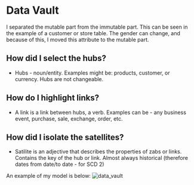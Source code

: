 # Data Vault

I separated the mutable part from the immutable part. This can be seen in the example of a customer or store table. The gender can change, and because of this, I moved this attribute to the mutable part.

## How did I select the hubs?

- Hubs - noun/entity. Examples might be: products, customer, or currency. Hubs are not changeable.

## How do I highlight links?

- A link is a link between hubs, a verb. Examples can be - any business event, purchase, sale, exchange, order, etc.

## How did I isolate the satellites?

- Satilite is an adjective that describes the properties of zabs or links. Contains the key of the hub or link. 
Almost always historical (therefore dates from date/to date - for SCD 2)

An example of my model is below:
![data_vault](https://user-images.githubusercontent.com/55916170/187229547-040de9a0-75b5-4e77-8d5c-834c900a31ba.png)

